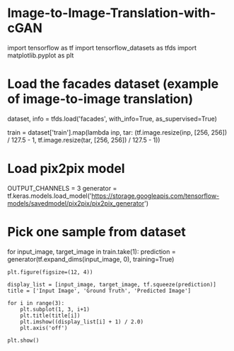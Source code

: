 # Image-to-Image-Translation-with-cGAN 
import tensorflow as tf
import tensorflow_datasets as tfds
import matplotlib.pyplot as plt

# Load the facades dataset (example of image-to-image translation)
dataset, info = tfds.load('facades', with_info=True, as_supervised=True)

train = dataset['train'].map(lambda inp, tar: (tf.image.resize(inp, [256, 256]) / 127.5 - 1,
                                               tf.image.resize(tar, [256, 256]) / 127.5 - 1))

# Load pix2pix model
OUTPUT_CHANNELS = 3
generator = tf.keras.models.load_model('https://storage.googleapis.com/tensorflow-models/savedmodel/pix2pix/pix2pix_generator')

# Pick one sample from dataset
for input_image, target_image in train.take(1):
    prediction = generator(tf.expand_dims(input_image, 0), training=True)

    plt.figure(figsize=(12, 4))

    display_list = [input_image, target_image, tf.squeeze(prediction)]
    title = ['Input Image', 'Ground Truth', 'Predicted Image']

    for i in range(3):
        plt.subplot(1, 3, i+1)
        plt.title(title[i])
        plt.imshow((display_list[i] + 1) / 2.0)
        plt.axis('off')

    plt.show()
    
